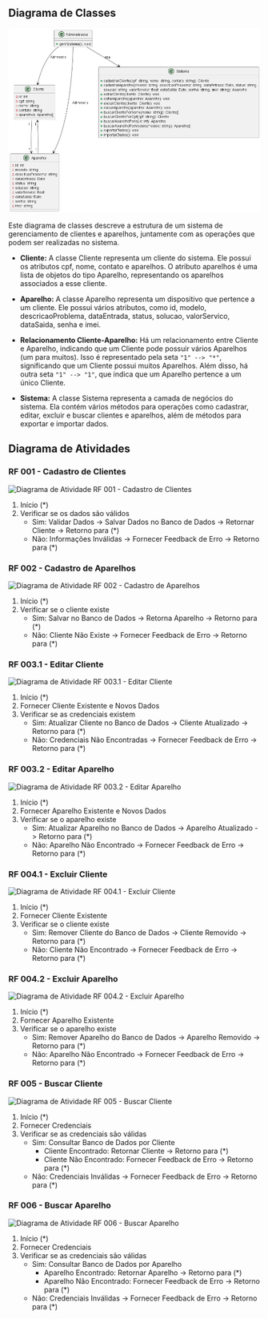 ## Diagrama de Classes
![Diagrama de Classes](./imgs/classDiagram.png)

Este diagrama de classes descreve a estrutura de um sistema de gerenciamento de clientes e aparelhos, juntamente com as operações que podem ser realizadas no sistema.

- **Cliente:** A classe Cliente representa um cliente do sistema. Ele possui os atributos cpf, nome, contato e aparelhos. O atributo aparelhos é uma lista de objetos do tipo Aparelho, representando os aparelhos associados a esse cliente.

- **Aparelho:** A classe Aparelho representa um dispositivo que pertence a um cliente. Ele possui vários atributos, como id, modelo, descricaoProblema, dataEntrada, status, solucao, valorServico, dataSaida, senha e imei.

- **Relacionamento Cliente-Aparelho:** Há um relacionamento entre Cliente e Aparelho, indicando que um Cliente pode possuir vários Aparelhos (um para muitos). Isso é representado pela seta `"1" --> "*"`, significando que um Cliente possui muitos Aparelhos. Além disso, há outra seta `"1" --> "1"`, que indica que um Aparelho pertence a um único Cliente.

- **Sistema:** A classe Sistema representa a camada de negócios do sistema. Ela contém vários métodos para operações como cadastrar, editar, excluir e buscar clientes e aparelhos, além de métodos para exportar e importar dados.


## Diagrama de Atividades

### RF 001 - Cadastro de Clientes

![Diagrama de Atividade RF 001 - Cadastro de Clientes](./imgs/RF001.png)

1. Início (*)
2. Verificar se os dados são válidos
   - Sim: Validar Dados -> Salvar Dados no Banco de Dados -> Retornar Cliente -> Retorno para (*)
   - Não: Informações Inválidas -> Fornecer Feedback de Erro -> Retorno para (*)

### RF 002 - Cadastro de Aparelhos

![Diagrama de Atividade RF 002 - Cadastro de Aparelhos](./imgs/RF002.png)

1. Início (*)
2. Verificar se o cliente existe
   - Sim: Salvar no Banco de Dados -> Retorna Aparelho -> Retorno para (*)
   - Não: Cliente Não Existe -> Fornecer Feedback de Erro -> Retorno para (*)

### RF 003.1 - Editar Cliente

![Diagrama de Atividade RF 003.1 - Editar Cliente](./imgs/RF003-1.png)

1. Início (*)
2. Fornecer Cliente Existente e Novos Dados
3. Verificar se as credenciais existem
   - Sim: Atualizar Cliente no Banco de Dados -> Cliente Atualizado -> Retorno para (*)
   - Não: Credenciais Não Encontradas -> Fornecer Feedback de Erro -> Retorno para (*)

### RF 003.2 - Editar Aparelho

![Diagrama de Atividade RF 003.2 - Editar Aparelho](./imgs/RF003-2.png)

1. Início (*)
2. Fornecer Aparelho Existente e Novos Dados
3. Verificar se o aparelho existe
   - Sim: Atualizar Aparelho no Banco de Dados -> Aparelho Atualizado -> Retorno para (*)
   - Não: Aparelho Não Encontrado -> Fornecer Feedback de Erro -> Retorno para (*)


### RF 004.1 - Excluir Cliente

![Diagrama de Atividade RF 004.1 - Excluir Cliente](./imgs/RF004-1.png)

1. Início (*)
2. Fornecer Cliente Existente
3. Verificar se o cliente existe
   - Sim: Remover Cliente do Banco de Dados -> Cliente Removido -> Retorno para (*)
   - Não: Cliente Não Encontrado -> Fornecer Feedback de Erro -> Retorno para (*)


### RF 004.2 - Excluir Aparelho

![Diagrama de Atividade RF 004.2 - Excluir Aparelho](./imgs/RF004-2.png)

1. Início (*)
2. Fornecer Aparelho Existente
3. Verificar se o aparelho existe
   - Sim: Remover Aparelho do Banco de Dados -> Aparelho Removido -> Retorno para (*)
   - Não: Aparelho Não Encontrado -> Fornecer Feedback de Erro -> Retorno para (*)

### RF 005 - Buscar Cliente

![Diagrama de Atividade RF 005 - Buscar Cliente](./imgs/RF005.png)

1. Início (*)
2. Fornecer Credenciais
3. Verificar se as credenciais são válidas
   - Sim: Consultar Banco de Dados por Cliente
     - Cliente Encontrado: Retornar Cliente -> Retorno para (*)
     - Cliente Não Encontrado: Fornecer Feedback de Erro -> Retorno para (*)
   - Não: Credenciais Inválidas -> Fornecer Feedback de Erro -> Retorno para (*)

### RF 006 - Buscar Aparelho

![Diagrama de Atividade RF 006 - Buscar Aparelho](./imgs/RF006.png)

1. Início (*)
2. Fornecer Credenciais
3. Verificar se as credenciais são válidas
   - Sim: Consultar Banco de Dados por Aparelho
     - Aparelho Encontrado: Retornar Aparelho -> Retorno para (*)
     - Aparelho Não Encontrado: Fornecer Feedback de Erro -> Retorno para (*)
   - Não: Credenciais Inválidas -> Fornecer Feedback de Erro -> Retorno para (*)
